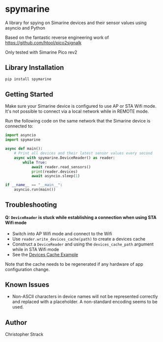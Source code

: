 # spymarine

A library for spying on Simarine devices and their sensor values using asyncio and Python

Based on the fantastic reverse engineering work of https://github.com/htool/pico2signalk

Only tested with Simarine Pico rev2

## Library Installation

```sh
pip install spymarine
```

## Getting Started

Make sure your Simarine device is configured to use AP or STA Wifi mode. It's not possible
to connect via a local network while in REMOTE mode.

Run the following code on the same network that the Simarine device is connected to:

```python
import asyncio
import spymarine

async def main():
    # Print all devices and their latest sensor values every second
    async with spymarine.DeviceReader() as reader:
        while True:
            await reader.read_sensors()
            print(reader.devices)
            await asyncio.sleep(1)

if __name__ == "__main__":
    asyncio.run(main())
```

## Troubleshooting

#### Q: `DeviceReader` is stuck while establishing a connection when using STA Wifi mode

- Switch into AP Wifi mode and connect to the Wifi
- Use `reader.write_devices_cache(path)` to create a devices cache
- Construct a `DeviceReader` and using the `devices_cache_path` argument
  while in STA Wifi mode
- See the [Devices Cache Example](examples/devices_cache.py)

Note that the cache needs to be regenerated if any hardware of app configuration
change.

## Known Issues

- Non-ASCII characters in device names will not be represented correctly and replaced with a
  placeholder. A non-standard encoding seems to be used.

## Author

Christopher Strack
